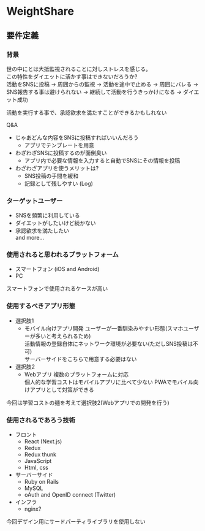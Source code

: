 # WeightShare

## 要件定義

### 背景

世の中にとは大抵監視されることに対しストレスを感じる。  
この特性をダイエットに活かす事はできないだろうか?  
活動をSNSに投稿 -> 周囲からの監視 ->  活動を途中で止める ->  周囲にバレる -> SNS報告する事は避けられない  -> 継続して活動を行うきっかけになる -> ダイエット成功  

活動を実行する事で、承認欲求を満たすことができるかもしれない

Q&A

- じゃあどんな内容をSNSに投稿すればいいんだろう  
  - アプリでテンプレートを用意  
- わざわざSNSに投稿するのが面倒臭い
  - アプリ内で必要な情報を入力すると自動でSNSにその情報を投稿
- わざわざアプリを使うメリットは?
  - SNS投稿の手間を緩和
  - 記録として残しやすい (Log)

### ターゲットユーザー

- SNSを頻繁に利用している
- ダイエットがしたいけど続かない
- 承認欲求を満たしたい  
and more...

### 使用されると思われるプラットフォーム

- スマートフォン (iOS and Android) 
- PC

スマートフォンで使用されるケースが高い

### 使用するべきアプリ形態

- 選択肢1
  - モバイル向けアプリ開発
    ユーザーが一番馴染みやすい形態(スマホユーザーが多いと考えられるため)  
    活動情報の登録自体にネットワーク環境が必要ない(ただしSNS投稿は不可)   
    サーバーサイドをこちらで用意する必要はない  
- 選択肢2
  - Webアプリ
    複数のプラットフォームに対応  
    個人的な学習コストはモバイルアプリに比べて少ない
    PWAでモバイル向けアプリとして対策ができる  

今回は学習コストの麺を考えて選択肢2(Webアプリでの開発を行う)

### 使用されるであろう技術

- フロント
  - React (Next.js)
  - Redux
  - Redux thunk
  - JavaScript
  - Html, css
- サーバーサイド
  - Ruby on Rails
  - MySQL
  - oAuth and OpenID connect (Twitter)
- インフラ
  - nginx?

今回デザイン用にサードパーティライブラリを使用しない
